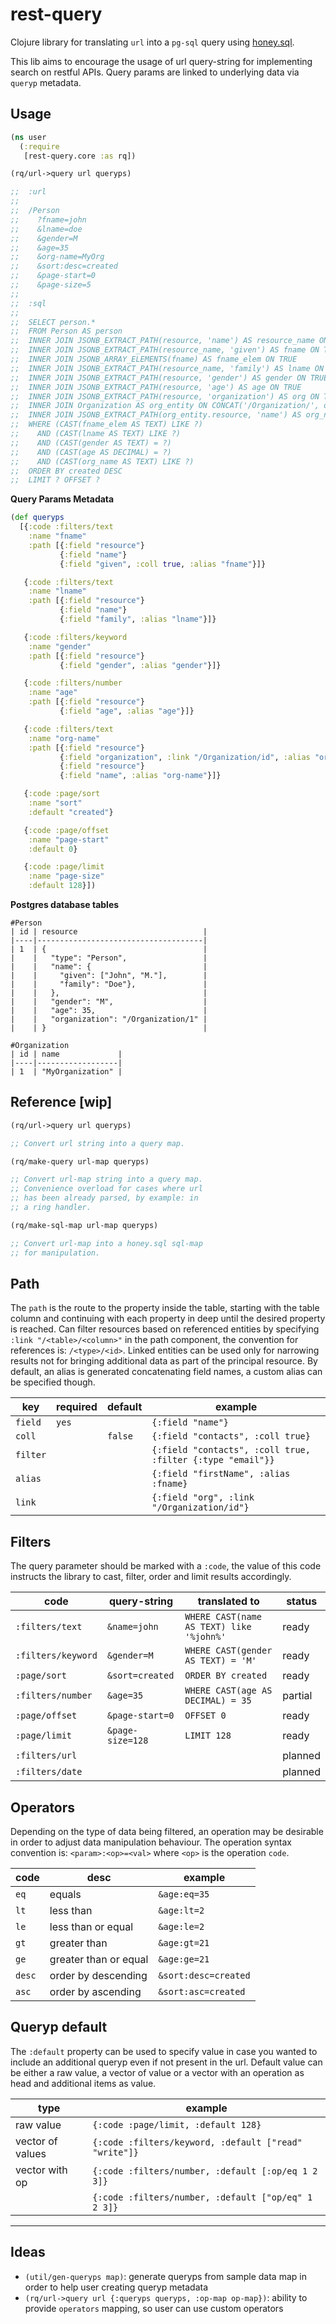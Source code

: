 # rest-query

Clojure library for translating `url` into a `pg-sql` query using [honey.sql](https://github.com/seancorfield/honeysql).

This lib aims to encourage the usage of url query-string for implementing search on restful APIs. Query params are linked to underlying data via `queryp` metadata.

## Usage

```clojure
(ns user
  (:require
   [rest-query.core :as rq])

(rq/url->query url queryps)

;;  :url
;;
;;  /Person
;;    ?fname=john
;;    &lname=doe
;;    &gender=M
;;    &age=35
;;    &org-name=MyOrg
;;    &sort:desc=created
;;    &page-start=0
;;    &page-size=5
;;
;;  :sql
;;
;;  SELECT person.* 
;;  FROM Person AS person 
;;  INNER JOIN JSONB_EXTRACT_PATH(resource, 'name') AS resource_name ON TRUE 
;;  INNER JOIN JSONB_EXTRACT_PATH(resource_name, 'given') AS fname ON TRUE 
;;  INNER JOIN JSONB_ARRAY_ELEMENTS(fname) AS fname_elem ON TRUE 
;;  INNER JOIN JSONB_EXTRACT_PATH(resource_name, 'family') AS lname ON TRUE 
;;  INNER JOIN JSONB_EXTRACT_PATH(resource, 'gender') AS gender ON TRUE 
;;  INNER JOIN JSONB_EXTRACT_PATH(resource, 'age') AS age ON TRUE 
;;  INNER JOIN JSONB_EXTRACT_PATH(resource, 'organization') AS org ON TRUE 
;;  INNER JOIN Organization AS org_entity ON CONCAT('/Organization/', org_entity.id) = CAST(org AS TEXT) 
;;  INNER JOIN JSONB_EXTRACT_PATH(org_entity.resource, 'name') AS org_name ON TRUE 
;;  WHERE (CAST(fname_elem AS TEXT) LIKE ?) 
;;    AND (CAST(lname AS TEXT) LIKE ?) 
;;    AND (CAST(gender AS TEXT) = ?) 
;;    AND (CAST(age AS DECIMAL) = ?) 
;;    AND (CAST(org_name AS TEXT) LIKE ?) 
;;  ORDER BY created DESC 
;;  LIMIT ? OFFSET ?
```

**Query Params Metadata**

```clojure
(def queryps
  [{:code :filters/text
    :name "fname"
    :path [{:field "resource"}
           {:field "name"}
           {:field "given", :coll true, :alias "fname"}]}

   {:code :filters/text
    :name "lname"
    :path [{:field "resource"}
           {:field "name"}
           {:field "family", :alias "lname"}]}

   {:code :filters/keyword
    :name "gender"
    :path [{:field "resource"}
           {:field "gender", :alias "gender"}]}

   {:code :filters/number
    :name "age"
    :path [{:field "resource"}
           {:field "age", :alias "age"}]}

   {:code :filters/text
    :name "org-name"
    :path [{:field "resource"}
           {:field "organization", :link "/Organization/id", :alias "org"}
           {:field "resource"}
           {:field "name", :alias "org-name"}]}

   {:code :page/sort
    :name "sort"
    :default "created"}

   {:code :page/offset
    :name "page-start"
    :default 0}

   {:code :page/limit
    :name "page-size"
    :default 128}])
```

**Postgres database tables**

```
#Person
| id | resource                            |
|----|-------------------------------------|
| 1  | {                                   |
|    |   "type": "Person",                 |
|    |   "name": {                         |
|    |     "given": ["John", "M."],        |
|    |     "family": "Doe"},               |
|    |   },                                |
|    |   "gender": "M",                    |
|    |   "age": 35,                        |
|    |   "organization": "/Organization/1" |
|    | }                                   |

#Organization
| id | name             |
|----|------------------|
| 1  | "MyOrganization" |

```

## Reference [wip]

``` clojure
(rq/url->query url queryps)

;; Convert url string into a query map.
```

``` clojure
(rq/make-query url-map queryps)

;; Convert url-map string into a query map. 
;; Convenience overload for cases where url 
;; has been already parsed, by example: in 
;; a ring handler.
```

``` clojure
(rq/make-sql-map url-map queryps)

;; Convert url-map into a honey.sql sql-map 
;; for manipulation.
```

## Path

The `path` is the route to the property inside the table, starting with the table column and continuing with each property in deep until the desired property is reached. Can filter resources based on referenced entities by specifying `:link "/<table>/<column>"` in the path component, the convention for references is: `/<type>/<id>`. Linked entities can be used only for narrowing results not for bringing additional data as part of the principal resource. By default, an alias is generated concatenating field names, a custom alias can be specified though.

| key      | required | default | example                                                    |
|----------|----------|---------|------------------------------------------------------------|
| `field`  | `yes`    |         | `{:field "name"}`                                          |
| `coll`   |          | `false` | `{:field "contacts", :coll true}`                          |
| `filter` |          |         | `{:field "contacts", :coll true, :filter {:type "email"}}` |
| `alias`  |          |         | `{:field "firstName", :alias :fname}`                      |
| `link`   |          |         | `{:field "org", :link "/Organization/id"}`                 |

## Filters

The query parameter should be marked with a `:code`, the value of this code instructs the library to cast, filter, order and limit results accordingly.

| code               | query-string     | translated to                            | status  |
|--------------------|------------------|------------------------------------------|---------|
| `:filters/text`    | `&name=john`     | `WHERE CAST(name AS TEXT) like '%john%'` | ready   |
| `:filters/keyword` | `&gender=M`      | `WHERE CAST(gender AS TEXT) = 'M'`       | ready   |
| `:page/sort`       | `&sort=created`  | `ORDER BY created`                       | ready   |
| `:filters/number`  | `&age=35`        | `WHERE CAST(age AS DECIMAL) = 35`        | partial |
| `:page/offset`     | `&page-start=0`  | `OFFSET 0`                               | ready   |
| `:page/limit`      | `&page-size=128` | `LIMIT 128`                              | ready   |
| `:filters/url`     |                  |                                          | planned |
| `:filters/date`    |                  |                                          | planned |

## Operators

Depending on the type of data being filtered, an operation may be desirable in order to adjust data manipulation behaviour. The operation syntax convention is: `<param>:<op>=<val>` where `<op>` is the operation `code`.

| code   | desc                  | example              |
|--------|-----------------------|----------------------|
| `eq`   | equals                | `&age:eq=35`         |
| `lt`   | less than             | `&age:lt=2`          |
| `le`   | less than or equal    | `&age:le=2`          |
| `gt`   | greater than          | `&age:gt=21`         |
| `ge`   | greater than or equal | `&age:ge=21`         |
| `desc` | order by descending   | `&sort:desc=created` |
| `asc`  | order by ascending    | `&sort:asc=created`  |

## Queryp default

The `:default` property can be used to specify value in case you wanted to include an additional queryp even if not present in the url. Default value can be either a raw value, a vector of value or a vector with an operation as head and additional items as value.

| type             | example                                               |
|------------------|-------------------------------------------------------|
| raw value        | `{:code :page/limit, :default 128}`                   |
| vector of values | `{:code :filters/keyword, :default ["read" "write"]}` |
| vector with op   | `{:code :filters/number, :default [:op/eq 1 2 3]}`    |
|                  | `{:code :filters/number, :default ["op/eq" 1 2 3]}`   |
    
---

## Ideas

- `(util/gen-queryps map)`: generate queryps from sample data map in order to help user creating queryp metadata
- `(rq/url->query url {:queryps queryps, :op-map op-map})`: ability to provide `operators` mapping, so user can use custom operators 

